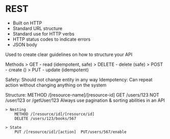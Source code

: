 # REST

* Built on HTTP 
* Standard URL structure
* Standard use for HTTP verbs
* HTTP status codes to indicate errors
* JSON body

Used to create clear guidelines on how to structure your API

Methods
    > GET  - read (idempotent, safe)
    > DELETE - delete (safe)
    > POST - create ()
    > PUT - update (idempotent)

Safety: Should not change entity in any way
Idempotency: Can repeat action without changing anything on the system



Structure: METHOD /[resource-name]/[resource-id]
    GET /users/123  NOT /user/123 or /getUser/123
    Always use pagination & sorting abilities in an API

    > Nesting
        METHOD /[resource/id]/[resource/id]
        DELETE /users/123/books/567

    > State
        PUT /[resource/id]/[action]  PUT/users/567/enable